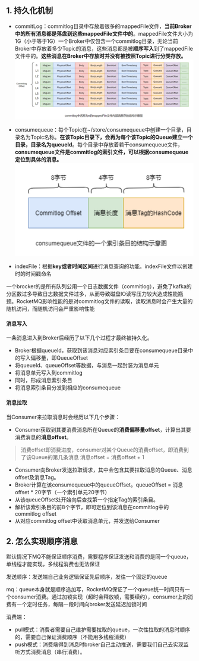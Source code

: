 ## 1. 持久化机制

+ commitLog：commitlog目录中存放着很多的mappedFile文件，**当前Broker中的所有消息都是落盘到这些mappedFile文件中的**。mappedFile文件大小为1G（小于等于1G）一个Broker中仅包含一个commitlog目录，无论当前Broker中存放着多少Topic的消息，这些消息都是被**顺序写入**到了mappedFile文件中的。**这些消息在Broker中存放时并没有被按照Topic进行分类存放。**![](/消息队列/\RocketMQ/images/消息单元.png)

+ consumequeue：每个Topic在~/store/consumequeue中创建一个目录，目录名为Topic名称。**在该Topic目录下，会再为每个该Topic的Queue建立一个目录，目录名为queueId**。每个目录中存放着若干consumequeue文件，**consumequeue文件是commitlog的索引文件，可以根据consumequeue定位到具体的消息。**![](/消息队列/\RocketMQ/images/consumequeue索引条目.png)

+ indexFile：根据**key或者时间区间**进行消息查询的功能。indexFile文件以创建时的时间戳命名

一个brocker的是所有队列公用一个日志数据文件（commitlog），避免了kafka的分区数过多导致日志数据文件过多，从而导致磁盘IO读写压力较大造成性能瓶颈。RocketMQ影响性能的是对commitlog文件的读取，读取消息时会产生大量的随机访问，而随机访问会严重影响性能

#### 消息写入

一条消息进入到Broker后经历了以下几个过程才最终被持久化。

+ Broker根据queueId，获取到该消息对应索引条目要在consumequeue目录中的写入偏移量，即QueueOffset
+ 将queueId、queueOffset等数据，与消息一起封装为消息单元
+ 将消息单元写入到commitlog
+ 同时，形成消息索引条目
+ 将消息索引条目分发到相应的consumequeue

#### 消息拉取

当Consumer来拉取消息时会经历以下几个步骤：

+ Consumer获取到其要消费消息所在Queue的**消费偏移量offset**，计算出其要消费消息的**消息offset**。

> 消费offset即消费进度，consumer对某个Queue的消费offset，即消费到了该Queue的第几条消息
> 消息offset = 消费offset + 1

+ Consumer向Broker发送拉取请求，其中会包含其要拉取消息的Queue、消息offset及消息Tag。
+ Broker计算在该consumequeue中的queueOffset。queueOffset = 消息offset * 20字节（一个索引单元20字节）
+ 从该queueOffset处开始向后查找第一个指定Tag的索引条目。
+ 解析该索引条目的前8个字节，即可定位到该消息在commitlog中的commitlog offset
+ 从对应commitlog offset中读取消息单元，并发送给Consumer

## 2. 怎么实现顺序消息

默认情况下MQ不能保证顺序消费，需要程序保证发送和消费的是同一个queue，单线程才能实现，多线程消费也无法保证

发送顺序：发送端自己业务逻辑保证先后顺序，发往一个固定的queue

mq：queue本身就是顺序追加写，RocketMQ保证了一个queue统一时间只有一个consumer消费。通过加锁实现（超时会释放锁，需要续约），consumer上的消费有一个定时任务，每隔一段时间向broker发送延迟加锁时间

消费端：

+ pull模式：消费者需要自己维护需要拉取的queue，一次性拉取的消息时顺序的，需要自己保证消费顺序（不能用多线程消费）
+ push模式：消费端得到消息时broker自己主动推送，需要我们自己去实现监听方式消费消息（串行消费）。